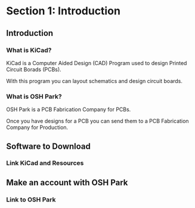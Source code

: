 <!--

TOGGLE PREVIEW IN VISUAL STUDIO CODE:
    Ctrl + Shift + V

This space is designated for Markdown resources:
    - General Markdown Documentation: https://markdown-guide.readthedocs.io/en/latest/index.html

    - Markdown in Visual Studio Code Documentation: https://code.visualstudio.com/docs/languages/markdown

-->

[Comment]: <> (Inline Comment)
[//]: <> (This is also a comment)
[//]: # (This is also a comment)
<!--
    This is a multiline comment
-->

# Section 1: Introduction

## Introduction

### What is KiCad?
KiCad is a Computer Aided Design (CAD) Program used to design Printed Circuit Borads (PCBs).

With this program you can layout schematics and design circuit boards.

### What is OSH Park?
OSH Park is a PCB Fabrication Company for PCBs.

Once you have designs for a PCB you can send them to a PCB Fabrication Company for Production.

## Software to Download

### Link KiCad and Resources

## Make an account with OSH Park

### Link to OSH Park